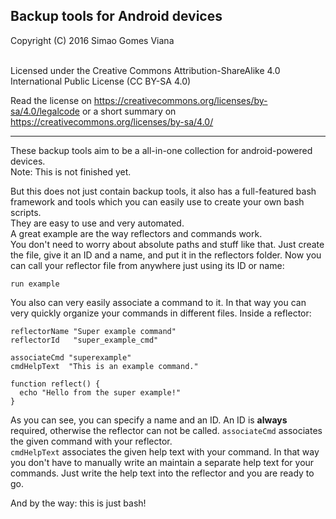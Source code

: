 ## Backup tools for Android devices

Copyright (C) 2016 Simao Gomes Viana
<br /><br />

Licensed under the Creative Commons Attribution-ShareAlike 4.0 International Public License (CC BY-SA 4.0)

Read the license on https://creativecommons.org/licenses/by-sa/4.0/legalcode or a short summary on https://creativecommons.org/licenses/by-sa/4.0/

<hr />

These backup tools aim to be a all-in-one collection for android-powered devices.<br />
Note: This is not finished yet.
<br />

But this does not just contain backup tools, it also has a full-featured bash framework and tools which you can easily use to create your own bash scripts.
<br />
They are easy to use and very automated.
<br />
A great example are the way reflectors and commands work.<br />
You don't need to worry about absolute paths and stuff like that.
Just create the file, give it an ID and a name, and put it in the reflectors folder.
Now you can call your reflector file from anywhere just using its ID or name:

```
run example
```

You also can very easily associate a command to it. In that way you can very quickly organize your commands in different files. Inside a reflector:

```
reflectorName "Super example command"
reflectorId   "super_example_cmd"

associateCmd "superexample"
cmdHelpText  "This is an example command."

function reflect() {
  echo "Hello from the super example!"
}
```

As you can see, you can specify a name and an ID. An ID is **always** required, otherwise the reflector can not be called.
`associateCmd` associates the given command with your reflector.<br />
`cmdHelpText` associates the given help text with your command. In that way you don't have to manually write an maintain a separate help text for your commands.
Just write the help text into the reflector and you are ready to go.

And by the way: this is just bash!

